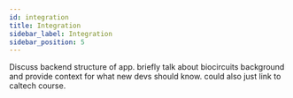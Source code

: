 ```yaml
---
id: integration
title: Integration
sidebar_label: Integration
sidebar_position: 5
---
```


Discuss backend structure of app. briefly talk about biocircuits background and provide context for what new devs should know. could also just link to caltech course.


